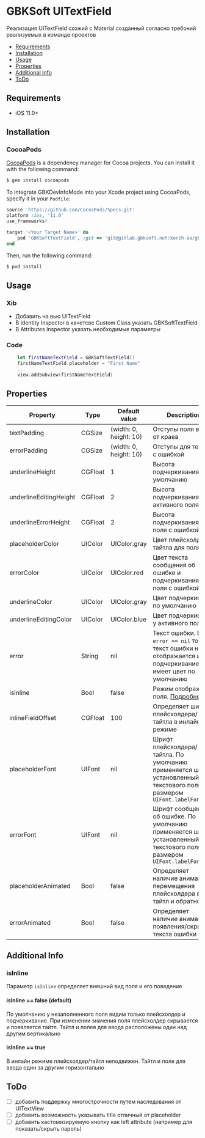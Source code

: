 # GBKSoft UITextField

Реализация UITextField схожий с Material созданный согласно требоний реализуемых в команде проектов 

- [Requirements](#requirements)
- [Installation](#installation)
- [Usage](#usage)
- [Properties](#properties)
- [Additional Info](#additional-info)
- [ToDo](#todo)

## Requirements 
- iOS 11.0+

## Installation

### CocoaPods

[CocoaPods](http://cocoapods.org) is a dependency manager for Cocoa projects. You can install it with the following command:

```bash
$ gem install cocoapods
```

To integrate GBKDevInfoMode into your Xcode project using CocoaPods, specify it in your `Podfile`:

```ruby
source 'https://github.com/CocoaPods/Specs.git'
platform :ios, '11.0'
use_frameworks!

target '<Your Target Name>' do
    pod 'GBKSoftTextField', :git => 'git@gitlab.gbksoft.net:korzh-aa/gbksofttextfield.git'
end
```

Then, run the following command:

```bash
$ pod install
```

## Usage

### Xib

- Добавить на вью UITextField 
- В Identity Inspector в качетсве Custom Class указать GBKSoftTextField
- В Attributes Inspector указать необходимые параметры

### Code
```swift
    let firstNameTextField = GBKSoftTextField()
    firstNameTextField.placeholder = "First Name"
    ...
    view.addSubview(firstNameTextField)
```

## Properties

| Property | Type | Default value | Description | @IBInspectable |
| --- | --- | --- | --- | :---: |
| textPadding | CGSize | (width: 0, height: 10) | Отступы поля ввода от краев | [x] |
| errorPadding | CGSize | (width: 0, height: 10) | Отступы для текста с ошибкой | [x] |
| underlineHeight | CGFloat | 1 | Высота подчеркивания по умолчанию | [x] |
| underlineEditingHeight | CGFloat | 2 | Высота подчеркивания у активного поля | [x] |
| underlineErrorHeight | CGFloat | 2 | Высота подчеркивания у поля с ошибкой | [x] |
| placeholderColor | UIColor | UIColor.gray | Цвет плейсхолдера/тайтла для поля | [x] |
| errorColor | UIColor | UIColor.red | Цвет текста сообщения об ошибке и подчеркивания у поля с ошибкой | [x] |
| underlineColor | UIColor | UIColor.gray | Цвет подчеркивания по умолчанию | [x] |
| underlineEditingColor | UIColor | UIColor.blue | Цвет подчеркивания у активного поля | [x] |
| error | String | nil | Текст ошибки. Если `error == nil` то текст ошибки не отображается и подчеркивание имеет цвет по умолчанию | [x] |
| isInline | Bool | false | Режим отображения поля. [Подробнее](#isInline)  | [x] |
| inlineFieldOffset | CGFloat | 100 | Определяет ширину плейсхолдера/тайтла в инлайн режиме | [x] |
| placeholderFont | UIFont | nil | Шрифт плейсхолдера/тайтла. По умолчанию применяется шрифт установленный для текстового поля с размером `UIFont.labelFontSize` | [-] |
| errorFont | UIFont | nil | Шрифт  сообщения об ошибке. По умолчанию применяется шрифт установленный для текстового поля с размером `UIFont.labelFontSize` | [-] |
| placeholderAnimated | Bool | false | Определяет наличие анимации у перемещения плейсхолдера в тайтл и обратно  | [x] |
| errorAnimated | Bool | false | Определяет наличие анимации у появления/скрытия текста ошибки | [x] |


## Additional Info

### isInline 

Параметр `isInline` определяет внешний вид поля и его поведение

#### isInline == false (default)

По умолчанию у незаполненного поля видим только плейсхолдер и подчеркивание. При изменении значения поля плейсхолдер скрывается и появляется тайтл. Тайтл и полея для ввода расположены один над другим вертикально

#### isInline == true

В инлайн режиме плейсхолдер/тайтл неподвижен. Тайтл и поле для ввода один за другим горизонтально


## ToDo

- [ ] добавить поддержку многострочности путем наследования от UITextView
- [ ] добавить возможность указывать title отличный от placeholder
- [ ] добавить кастомизируемую кнопку как left attribute (например для показать/скрыть пароль)
